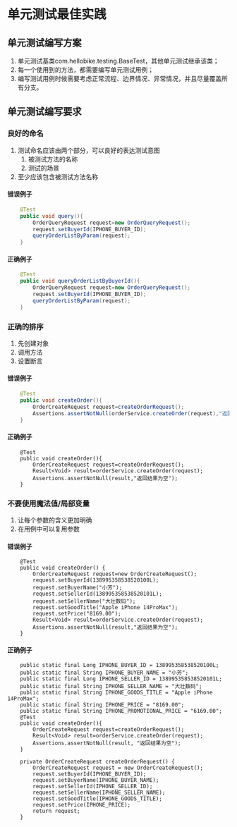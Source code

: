 # 单元测试最佳实践

## 单元测试编写方案

1. 单元测试基类com.hellobike.testing.BaseTest，其他单元测试继承该类；
2. 每一个使用到的方法，都需要编写单元测试用例；
3. 编写测试用例时候需要考虑正常流程、边界情况、异常情况，并且尽量覆盖所有分支。

## 单元测试编写要求

### 良好的命名

1. 测试命名应该由两个部分，可以良好的表达测试意图
    1. 被测试方法的名称
    2. 测试的场景
2. 至少应该包含被测试方法名称

#### 错误例子

```java
    @Test
    public void query(){
        OrderQueryRequest request=new OrderQueryRequest();
        request.setBuyerId(IPHONE_BUYER_ID);
        queryOrderListByParam(request);
    }
```

#### 正确例子

```java
    @Test
    public void queryOrderListByBuyerId(){
        OrderQueryRequest request=new OrderQueryRequest();
        request.setBuyerId(IPHONE_BUYER_ID);
        queryOrderListByParam(request);
    }

```

### 正确的排序

1. 先创建对象
2. 调用方法
3. 设置断言

#### 错误例子

```java
    @Test
    public void createOrder(){
        OrderCreateRequest request=createOrderRequest();
        Assertions.assertNotNull(orderService.createOrder(request),"返回结果为空");
    }
```

#### 正确例子

```
    @Test
    public void createOrder(){
        OrderCreateRequest request=createOrderRequest();
        Result<Void> result=orderService.createOrder(request);
        Assertions.assertNotNull(result,"返回结果为空");
    }

```

### 不要使用魔法值/局部变量
1. 让每个参数的含义更加明确
2. 在用例中可以复用参数

#### 错误例子

```
    @Test
    public void createOrder() {
        OrderCreateRequest request=new OrderCreateRequest();
        request.setBuyerId(138995358538520100L);
        request.setBuyerName("小芳");
        request.setSellerId(138995358538520101L);
        request.setSellerName("大壮数码");
        request.setGoodTitle("Apple iPhone 14ProMax");
        request.setPrice("8169.00");
        Result<Void> result=orderService.createOrder(request);
        Assertions.assertNotNull(result,"返回结果为空");
    }
```

#### 正确例子

```
    public static final Long IPHONE_BUYER_ID = 138995358538520100L;
    public static final String IPHONE_BUYER_NAME = "小芳";
    public static final Long IPHONE_SELLER_ID = 138995358538520101L;
    public static final String IPHONE_SELLER_NAME = "大壮数码";
    public static final String IPHONE_GOODS_TITLE = "Apple iPhone 14ProMax";
    public static final String IPHONE_PRICE = "8169.00";
    public static final String IPHONE_PROMOTIONAL_PRICE = "6169.00";
    @Test
    public void createOrder(){
        OrderCreateRequest request=createOrderRequest();
        Result<Void> result=orderService.createOrder(request);
        Assertions.assertNotNull(result, "返回结果为空");
    }
    
    private OrderCreateRequest createOrderRequest() {
        OrderCreateRequest request = new OrderCreateRequest();
        request.setBuyerId(IPHONE_BUYER_ID);
        request.setBuyerName(IPHONE_BUYER_NAME);
        request.setSellerId(IPHONE_SELLER_ID);
        request.setSellerName(IPHONE_SELLER_NAME);
        request.setGoodTitle(IPHONE_GOODS_TITLE);
        request.setPrice(IPHONE_PRICE);
        return request;
    }
```
